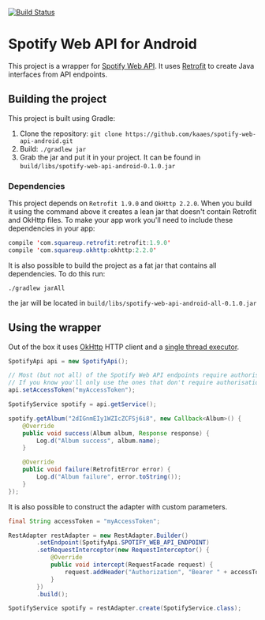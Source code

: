 [![Build Status](https://travis-ci.org/kaaes/spotify-web-api-android.svg?branch=master)](https://travis-ci.org/kaaes/spotify-web-api-android)

Spotify Web API for Android
===========================

This project is a wrapper for [Spotify Web API](https://developer.spotify.com/web-api/).
It uses [Retrofit](http://square.github.io/retrofit/) to create Java interfaces from API endpoints.

Building the project
--------------------
This project is built using Gradle:

1. Clone the repository: `git clone https://github.com/kaaes/spotify-web-api-android.git`
2. Build: `./gradlew jar`
3. Grab the jar and put it in your project. It can be found in `build/libs/spotify-web-api-android-0.1.0.jar`

### Dependencies

This project depends on `Retrofit 1.9.0` and `OkHttp 2.2.0`. When you build it using
the command above it creates a lean jar that doesn't contain Retrofit and OkHttp files.
To make your app work you'll need to include these dependencies in your app:

```java
compile 'com.squareup.retrofit:retrofit:1.9.0'
compile 'com.squareup.okhttp:okhttp:2.2.0'
```

It is also possible to build the project as a fat jar that contains all dependencies. To do this run:

`./gradlew jarAll`

the jar will be located in `build/libs/spotify-web-api-android-all-0.1.0.jar`


Using the wrapper
-----------------

Out of the box it uses [OkHttp](http://square.github.io/okhttp/) HTTP client and a [single thread executor](https://docs.oracle.com/javase/7/docs/api/java/util/concurrent/Executors.html#newSingleThreadExecutor()).

```java
SpotifyApi api = new SpotifyApi();

// Most (but not all) of the Spotify Web API endpoints require authorisation.
// If you know you'll only use the ones that don't require authorisation you can skip this step
api.setAccessToken("myAccessToken");

SpotifyService spotify = api.getService();

spotify.getAlbum("2dIGnmEIy1WZIcZCFSj6i8", new Callback<Album>() {
    @Override
    public void success(Album album, Response response) {
        Log.d("Album success", album.name);
    }

    @Override
    public void failure(RetrofitError error) {
        Log.d("Album failure", error.toString());
    }
});
```

It is also possible to construct the adapter with custom parameters.

```java
final String accessToken = "myAccessToken";

RestAdapter restAdapter = new RestAdapter.Builder()
        .setEndpoint(SpotifyApi.SPOTIFY_WEB_API_ENDPOINT)
        .setRequestInterceptor(new RequestInterceptor() {
            @Override
            public void intercept(RequestFacade request) {
                request.addHeader("Authorization", "Bearer " + accessToken);
            }
        })
        .build();

SpotifyService spotify = restAdapter.create(SpotifyService.class);
```
